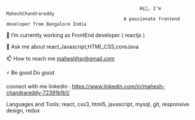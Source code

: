                                                       Hi👋, I’m MaheshChandrareddy
                                                A passionate frontend developer from Bangalore India
🌱 I’m currently working as FrontEnd developer ( reactjs )

💬 Ask me about react,Javascript,HTML,CSS,coreJava

📫 How to reach me maheshhsr@gmail.com

⚡ Be good Do good

connect with me
linkedin : https://www.linkedin.com/in/mahesh-chandrareddy-72391b1b1/

Languages and Tools:
react, css3, html5, javascript, mysql, git, responsive design, redux

<!---
MaheshChandrareddy/MaheshChandrareddy is a ✨ special ✨ repository because its `README.md` (this file) appears on your GitHub profile.
You can click the Preview link to take a look at your changes.
--->
